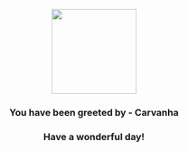 <p align="center">
    <img src="https://raw.githubusercontent.com/PokeAPI/sprites/master/sprites/pokemon/318.png" width="150" height="150">
</p>
<h3 align="center">You have been greeted by - <b>Carvanha</b></h3>
<h3 align="center">Have a wonderful day!</h3>

